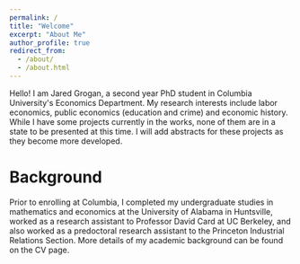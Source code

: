 ```yaml
---
permalink: /
title: "Welcome"
excerpt: "About Me"
author_profile: true
redirect_from: 
  - /about/
  - /about.html
---
```


Hello! I am Jared Grogan, a second year PhD student in Columbia University's Economics Department. My research interests include labor economics, public economics (education and crime) and economic history. While I have some projects currently in the works, none of them are in a state to be presented at this time. I will add abstracts for these projects as they become more developed.

Background
======
Prior to enrolling at Columbia, I completed my undergraduate studies in mathematics and economics at the University of Alabama in Huntsville, worked as a research assistant to Professor David Card at UC Berkeley, and also worked as a predoctoral research assistant to the Princeton Industrial Relations Section. More details of my academic background can be found on the CV page.
